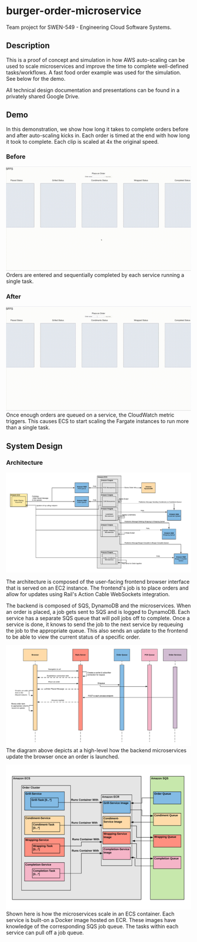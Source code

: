 # burger-order-microservice

Team project for SWEN-549 - Engineering Cloud Software Systems.

## Description
This is a proof of concept and simulation in how AWS auto-scaling can be used to scale microservices and improve the time to complete well-defined tasks/workflows. A fast food order example was used for the simulation. See below for the demo.

All technical design documentation and presentations can be found in a privately shared Google Drive.

## Demo
In this demonstration, we show how long it takes to complete orders before and after auto-scaling kicks in. Each order is timed at the end with how long it took to complete. Each clip is scaled at 4x the original speed.

### Before
![Before Auto-scaling](doc/OnePer-4xSpeed.gif)
Orders are entered and sequentially completed by each service running a single task.

### After
![After Auto-scaling](doc/FullyScaled-4xSpeed.gif)
Once enough orders are queued on a service, the CloudWatch metric triggers. This causes ECS to start scaling the Fargate instances to run more than a single task.

## System Design

### Architecture
![Architecture Diagram](doc/architecture.png)

The architecture is composed of the user-facing frontend browser interface that is served on an EC2 instance. The frontend's job is to place orders and allow for updates using Rail's Action Cable WebSockets integration.

The backend is composed of SQS, DynamoDB and the microservices. When an order is placed, a job gets sent to SQS and is logged to DynamoDB. Each service has a separate SQS queue that will poll jobs off to complete. Once a service is done, it knows to send the job to the next service by requeuing the job to the appropriate queue. This also sends an update to the frontend to be able to view the current status of a specific order.

![Sequence Diagram](doc/sequence.png)
The diagram above depicts at a high-level how the backend microservices update the browser once an order is launched.

![Auto-scaling](doc/scaling.png)
Shown here is how the microservices scale in an ECS container. Each service is built-on a Docker image hosted on ECR. These images have knowledge of the corresponding SQS job queue. The tasks within each service can pull off a job queue.
